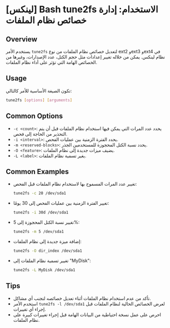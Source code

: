 # [لينكس] Bash tune2fs الاستخدام: إدارة خصائص نظام الملفات

## Overview
يستخدم الأمر `tune2fs` لتعديل خصائص نظام الملفات من نوع ext2 وext3 وext4 في نظام لينكس. يمكن من خلاله تغيير إعدادات مثل حجم الكتل، عدد الإصدارات، وغيرها من الخصائص الهامة التي تؤثر على أداء نظام الملفات.

## Usage
تكون الصيغة الأساسية للأمر كالتالي:

```bash
tune2fs [options] [arguments]
```

## Common Options
- `-c <count>`: يحدد عدد المرات التي يمكن فيها استخدام نظام الملفات قبل أن يتم التحذير من الحاجة إلى فحص.
- `-i <interval>`: يحدد الفترة الزمنية بين عمليات الفحص.
- `-m <reserved-blocks>`: يحدد نسبة الكتل المحجوزة للمستخدمين الجذر.
- `-O <feature>`: يضيف ميزات جديدة إلى نظام الملفات.
- `-L <label>`: يغير تسمية نظام الملفات.

## Common Examples
- تغيير عدد المرات المسموح بها لاستخدام نظام الملفات قبل الفحص:
    ```bash
    tune2fs -c 20 /dev/sda1
    ```

- تغيير الفترة الزمنية بين عمليات الفحص إلى 30 يومًا:
    ```bash
    tune2fs -i 30d /dev/sda1
    ```

- تغيير نسبة الكتل المحجوزة إلى 5%:
    ```bash
    tune2fs -m 5 /dev/sda1
    ```

- إضافة ميزة جديدة إلى نظام الملفات:
    ```bash
    tune2fs -O dir_index /dev/sda1
    ```

- تغيير تسمية نظام الملفات إلى "MyDisk":
    ```bash
    tune2fs -L MyDisk /dev/sda1
    ```

## Tips
- تأكد من عدم استخدام نظام الملفات أثناء تعديل خصائصه لتجنب أي مشاكل.
- استخدم الأمر `tune2fs -l /dev/sda1` لعرض الخصائص الحالية لنظام الملفات قبل إجراء أي تغييرات.
- احرص على عمل نسخة احتياطية من البيانات الهامة قبل إجراء تغييرات كبيرة على نظام الملفات.